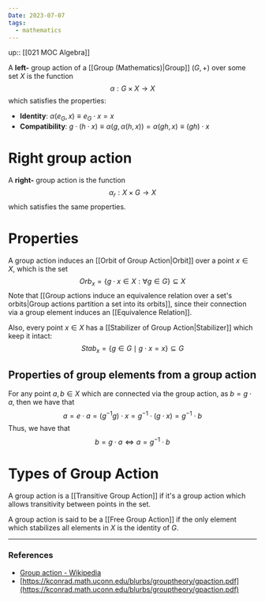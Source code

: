 ```yaml
---
Date: 2023-07-07
tags:
  - mathematics
---
```

up:: [[021 MOC Algebra]]

A **left-** group action of a [[Group (Mathematics)|Group]] $(G, +)$ over some set $X$ is the function
$$
\alpha: G \times X \to X
$$
which satisfies the properties:
- **Identity**: $\alpha(e_G, x) \equiv e_G \cdot x= x$
- **Compatibility**: $g \cdot (h \cdot x) \equiv \alpha(g, \alpha(h,x)) = \alpha(gh, x) \equiv (gh) \cdot x$


# Right group action
A **right-** group action is the function
$$
\alpha_r: X \times G \to X
$$
which satisfies the same properties.

# Properties
A group action induces an [[Orbit of Group Action|Orbit]] over a point $x \in X$, which is the set
$$
Orb_x = \{g\cdot x \in X:\forall g \in G\} \subseteq X
$$
Note that [[Group actions induce an equivalence relation over a set's orbits|Group actions partition a set into its orbits]], since their connection via a group element induces an [[Equivalence Relation]].

Also, every point $x \in X$ has a [[Stabilizer of Group Action|Stabilizer]] which keep it intact:
$$
Stab_x = \{g \in G \mid g \cdot x = x\} \subseteq G
$$
## Properties of group elements from a group action
For any point $a, b \in X$ which are connected via the group action, as $b = g \cdot a$, then we have that
$$
a = e \cdot a = (g^{-1}g) \cdot x = g^{-1} \cdot (g \cdot x) = g^{-1} \cdot b
$$
Thus, we have that
$$
b = g \cdot a \iff a = g^{-1} \cdot b
$$

# Types of Group Action
A group action is a [[Transitive Group Action]] if it's a group action which allows transitivity between points in the set.

A group action is said to be a [[Free Group Action]] if the only element which stabilizes all elements in $X$ is the identity of $G$.

---
### References
- [Group action - Wikipedia](https://en.wikipedia.org/wiki/Group_action)
- [https://kconrad.math.uconn.edu/blurbs/grouptheory/gpaction.pdf](https://kconrad.math.uconn.edu/blurbs/grouptheory/gpaction.pdf)